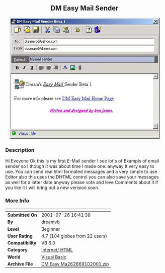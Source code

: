 ﻿<div align="center">

## DM Easy Mail Sender

<img src="PIC2001910102589337.jpg">
</div>

### Description

Hi Eveyone Ok this is my first E-Mail sender I see lot's of Exampls of email sender so I though it was about time I made one. anyway It very easy to use. You can send real html formated messages and a very simple to use Editor also this uses the DHTML control you can also save your messages as well for a latter date anyway please vote and leve Comments about it if you like it I will bring out a new verision soon.
 
### More Info
 


<span>             |<span>
---                |---
**Submitted On**   |2001-07-26 16:41:38
**By**             |[dreamvb](https://github.com/Planet-Source-Code/PSCIndex/blob/master/ByAuthor/dreamvb.md)
**Level**          |Beginner
**User Rating**    |4.7 (104 globes from 22 users)
**Compatibility**  |VB 6\.0
**Category**       |[Internet/ HTML](https://github.com/Planet-Source-Code/PSCIndex/blob/master/ByCategory/internet-html__1-34.md)
**World**          |[Visual Basic](https://github.com/Planet-Source-Code/PSCIndex/blob/master/ByWorld/visual-basic.md)
**Archive File**   |[DM Easy Ma262669102001\.zip](https://github.com/Planet-Source-Code/dreamvb-dm-easy-mail-sender__1-27133/archive/master.zip)









